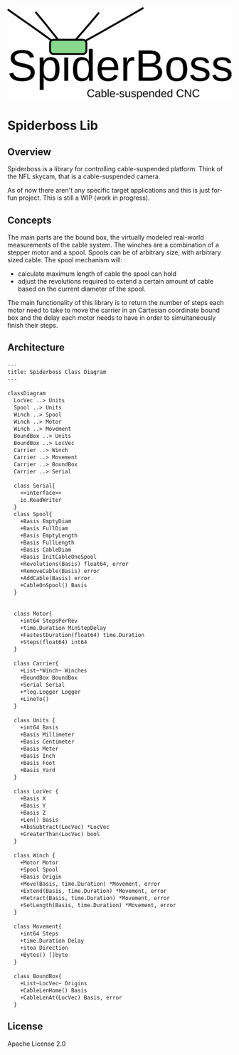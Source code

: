 <picture>
 <source media="(prefers-color-scheme: dark)" srcset="assets/spiderboss_logo_dark.svg">
 <source media="(prefers-color-scheme: light)" srcset="assets/spiderboss_logo.svg">
 <img alt="Spiderboss Logo" src="assets/spiderboss_logo.svg">
</picture>

Spiderboss Lib
==============

## Overview
Spiderboss is a library for controlling cable-suspended platform. Think of the
NFL skycam, that is a cable-suspended camera.

As of now there aren't any specific target applications and this is just for-fun
project. This is still a WIP (work in progress).

## Concepts
The main parts are the bound box, the virtually modeled real-world measurements
of the cable system. The winches are a combination of a stepper motor and a
spool. Spools can be of arbitrary size, with arbitrary sized cable. The spool
mechanism will:
- calculate maximum length of cable the spool can hold
- adjust the revolutions required to extend a certain amount of cable based on
  the current diameter of the spool.

The main functionality of this library is to return the number of steps each
motor need to take to move the carrier in an Cartesian coordinate bound box and
the delay each motor needs to have in order to simultaneously finish their
steps.

## Architecture
```mermaid
---
title: Spiderboss Class Diagram
---

classDiagram
  LocVec ..> Units
  Spool ..> Units
  Winch ..> Spool
  Winch ..> Motor
  Winch ..> Movement
  BoundBox ..> Units
  BoundBox ..> LocVec
  Carrier ..> Winch
  Carrier ..> Movement
  Carrier ..> BoundBox
  Carrier ..> Serial

  class Serial{
    <<interface>>
    io.ReadWriter
  }
  class Spool{
    +Basis EmptyDiam
    +Basis FullDiam
    +Basis EmptyLength
    +Basis FullLength
    +Basis CableDiam
    +Basis InitCableOneSpool
    +Revolutions(Basis) float64, error
    +RemoveCable(Basis) error
    +AddCable(Basis) error
    +CableOnSpool() Basis
  }


  class Motor{
    +int64 StepsPerRev
    +time.Duration MinStepDelay
    +FastestDuration(float64) time.Duration
    +Steps(float64) int64
  }

  class Carrier{
    +List~*Winch~ Winches
    +BoundBox BoundBox
    +Serial Serial
    +*log.Logger Logger
    +LineTo()
  }

  class Units {
    +int64 Basis
    +Basis Millimeter
    +Basis Centimeter
    +Basis Meter
    +Basis Inch
    +Basis Foot
    +Basis Yard
  }

  class LocVec {
    +Basis X
    +Basis Y
    +Basis Z
    +Len() Basis
    +AbsSubtract(LocVec) *LocVec
    +GreaterThan(LocVec) bool
  }

  class Winch {
    +Motor Motor
    +Spool Spool
    +Basis Origin
    +Move(Basis, time.Duration) *Movement, error
    +Extend(Basis, time.Duration) *Movement, error
    +Retract(Basis, time.Duration) *Movement, error
    +SetLength(Basis, time.Duration) *Movement, error
  }

  class Movement{
    +int64 Steps
    +time.Duration Delay
    +itoa Direction
    +Bytes() []byte
  }

  class BoundBox{
    +List~LocVec~ Origins
    +CableLenHome() Basis
    +CableLenAt(LocVec) Basis, error
  }
```

## License
Apache License 2.0
